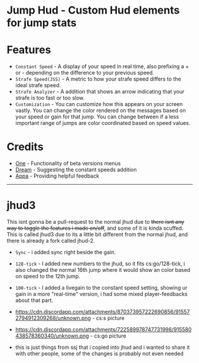 # Jump Hud - Custom Hud elements for jump stats

# Features
* `Constant Speed` - A display of your speed in real time, also prefixing a + or - depending on the difference to your previous speed.
* `Strafe Speed(JSS)` - A metric to how your strafe speed differs to the ideal strafe speed.
* `Strafe Analyzer` - A addition that shows an arrow indicating that your strafe is too fast or too slow.
* `Customization` - You can customize how this appears on your screen vastly. You can change the color rendered on the messages based on your speed or gain for that jump. You can change between if a less important range of jumps are color coordinated based on speed values. 

# Credits
* [One](http://steamcommunity.com/profiles/76561197990045384) - Functionality of beta versions menus
* [Dream](http://steamcommunity.com/profiles/76561198117224444) - Suggesting the constant speeds addition
* [Appa](http://steamcommunity.com/profiles/76561198181408938) - Providing helpful feedback

----------------------------
# jhud3 
This isnt gonna be a pull-request to the normal jhud due to ~~there isnt any way to toggle the features i made on/off~~, and some of it is kinda scuffed.
This is called jhud3 due to its a little bit different from the normal jhud, and there is already a fork called jhud-2.

* `Sync` - i added sync right beside the gain.
* `128-tick` - I added new numbers to the jhud, so it fits cs:go/128-tick, i also changed the normal 16th jump where it would show an color based on speed to the 12th jump.
* `100-tick` - I added a livegain to the constant speed setting, showing ur gain in a more "real-time" version, i had some mixed player-feedbacks about that part.

* https://cdn.discordapp.com/attachments/870373957222690856/915572794912309268/unknown.png - cs:s picture
* https://cdn.discordapp.com/attachments/722589978747731998/915580438578360340/unknown.png - cs:go picture

* this is just things from ssj that i copied into jhud and i wanted to share it with other people, some of the changes is probably not even needed